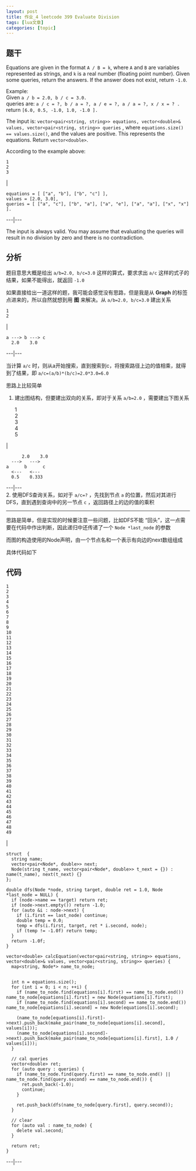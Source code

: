 ```yaml
---
layout: post
title: 作业_4 leetcode 399 Evaluate Division 
tags: [lua文章]
categories: [topic]
---
```

## 题干

Equations are given in the format `A / B = k`, where `A` and `B` are variables
represented as strings, and `k` is a real number (floating point number).
Given some queries, return the answers. If the answer does not exist, return
`-1.0`.

Example:  
Given `a / b = 2.0, b / c = 3.0.`  
queries are: `a / c = ?, b / a = ?, a / e = ?, a / a = ?, x / x = ? .`  
return `[6.0, 0.5, -1.0, 1.0, -1.0 ].`

The input is: `vector<pair<string, string>> equations, vector<double>& values,
vector<pair<string, string>> queries` , where `equations.size() ==
values.size()`, and the values are positive. This represents the equations.
Return `vector<double>`.

According to the example above:

    
    
    1  
    2  
    3  
    

|

    
    
    equations = [ ["a", "b"], ["b", "c"] ],  
    values = [2.0, 3.0],  
    queries = [ ["a", "c"], ["b", "a"], ["a", "e"], ["a", "a"], ["x", "x"] ].  
      
  
---|---  
  
The input is always valid. You may assume that evaluating the queries will
result in no division by zero and there is no contradiction.

## 分析

题目意思大概是给出 `a/b=2.0, b/c=3.0` 这样的算式，要求求出 `a/c` 这样的式子的结果，如果不能得出，就返回 `-1.0`

如果直接给出一道这样的题，我可能会感觉没有思路，但是我是从 **Graph** 的标签点进来的，所以自然就想到用 **图** 来解决。从 `a/b=2.0,
b/c=3.0` 建出关系

    
    
    1  
    2  
    

|

    
    
    a ---> b ---> c  
      2.0    3.0  
      
  
---|---  
  
当计算 `a/c` 时，则从a开始搜索，直到搜索到c，将搜索路径上边的值相乘，就得到了结果，即 `a/c=(a/b)*(b/c)=2.0*3.0=6.0`

思路上比较简单

  1. 建出图结构，但要建出双向的关系，即对于关系 `a/b=2.0` ，需要建出下图关系
    
        1  
    2  
    3  
    4  
    5  
    

|

    
          2.0    3.0  
      --->   --->  
    a      b      c  
      <---   <---  
      0.5    0.333  
      
  
---|---  
  2. 使用DFS查询关系，如对于 `a/c=?` ，先找到节点 `a` 的位置，然后对其进行DFS，直到遇到查询中的另一节点 `c` ，返回路径上的边的值的乘积

* * *

思路是简单，但是实现的时候要注意一些问题，比如DFS不能 “回头”，这一点需要在代码中作出判断，因此递归中还传递了一个 `Node *last_node`
的参数

而图的构造使用的Node声明，由一个节点名和一个表示有向边的next数组组成

具体代码如下

## 代码

    
    
    1  
    2  
    3  
    4  
    5  
    6  
    7  
    8  
    9  
    10  
    11  
    12  
    13  
    14  
    15  
    16  
    17  
    18  
    19  
    20  
    21  
    22  
    23  
    24  
    25  
    26  
    27  
    28  
    29  
    30  
    31  
    32  
    33  
    34  
    35  
    36  
    37  
    38  
    39  
    40  
    41  
    42  
    43  
    44  
    45  
    46  
    47  
    48  
    49  
    

|

    
    
    struct  {  
      string name;  
      vector<pair<Node*, double>> next;  
      Node(string t_name, vector<pair<Node*, double>> t_next = {}) : name(t_name), next(t_next) {}  
    };  
      
    double dfs(Node *node, string target, double ret = 1.0, Node *last_node = NULL) {  
      if (node->name == target) return ret;  
      if (node->next.empty()) return -1.0;  
      for (auto &i : node->next) {  
        if (i.first == last_node) continue;  
        double temp = 0.0;  
        temp = dfs(i.first, target, ret * i.second, node);  
        if (temp != -1.0f) return temp;  
      }  
      return -1.0f;  
    }  
      
    vector<double> calcEquation(vector<pair<string, string>> equations, vector<double>& values, vector<pair<string, string>> queries) {  
      map<string, Node*> name_to_node;  
      
        
      int n = equations.size();  
      for (int i = 0; i < n; ++i) {  
        if (name_to_node.find(equations[i].first) == name_to_node.end()) name_to_node[equations[i].first] = new Node(equations[i].first);  
        if (name_to_node.find(equations[i].second) == name_to_node.end()) name_to_node[equations[i].second] = new Node(equations[i].second);  
      
        (name_to_node[equations[i].first]->next).push_back(make_pair(name_to_node[equations[i].second], values[i]));  
        (name_to_node[equations[i].second]->next).push_back(make_pair(name_to_node[equations[i].first], 1.0 / values[i]));  
      }  
      
      // cal queries  
      vector<double> ret;  
      for (auto query : queries) {  
        if (name_to_node.find(query.first) == name_to_node.end() || name_to_node.find(query.second) == name_to_node.end()) {  
          ret.push_back(-1.0);  
          continue;  
        }  
      
        ret.push_back(dfs(name_to_node[query.first], query.second));  
      }  
      
      // clear  
      for (auto val : name_to_node) {  
        delete val.second;  
      }  
      
      return ret;  
    }  
      
  
---|---
